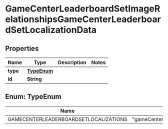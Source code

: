 

# GameCenterLeaderboardSetImageRelationshipsGameCenterLeaderboardSetLocalizationData


## Properties

| Name | Type | Description | Notes |
|------------ | ------------- | ------------- | -------------|
|**type** | [**TypeEnum**](#TypeEnum) |  |  |
|**id** | **String** |  |  |



## Enum: TypeEnum

| Name | Value |
|---- | -----|
| GAMECENTERLEADERBOARDSETLOCALIZATIONS | &quot;gameCenterLeaderboardSetLocalizations&quot; |



